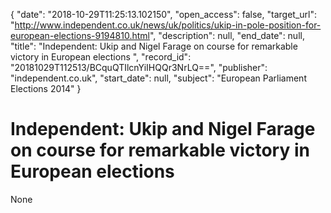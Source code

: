 {
  "date": "2018-10-29T11:25:13.102150", 
  "open_access": false, 
  "target_url": "http://www.independent.co.uk/news/uk/politics/ukip-in-pole-position-for-european-elections-9194810.html", 
  "description": null, 
  "end_date": null, 
  "title": "Independent:  Ukip and Nigel Farage on course for remarkable victory in European elections ", 
  "record_id": "20181029T112513/BCquQTIlcnYiIHQQr3NrLQ==", 
  "publisher": "independent.co.uk", 
  "start_date": null, 
  "subject": "European Parliament Elections 2014"
}

# Independent:  Ukip and Nigel Farage on course for remarkable victory in European elections 

None